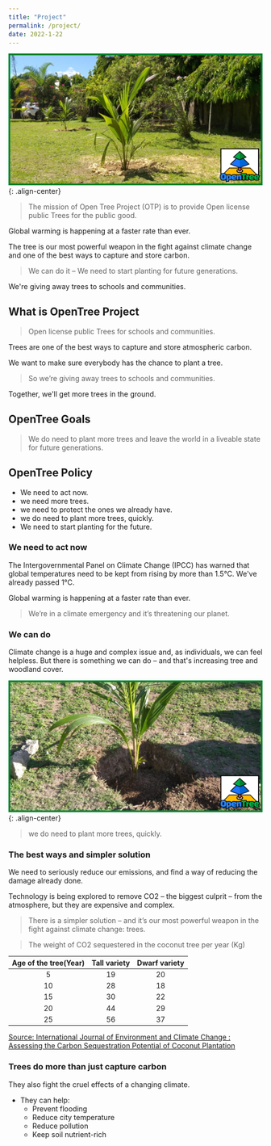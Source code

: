 ```yaml
---
title: "Project"
permalink: /project/
date: 2022-1-22
---
```

![OpenTree Collaboration & Influence](/assets/images/openTree008.png){: .align-center}
> The mission of Open Tree Project (OTP) is to provide Open license public Trees for the public good.

Global warming is happening at a faster rate than ever.

The tree is our most powerful weapon in the fight against climate change and one of the best ways to capture and store carbon.

> We can do it – We need to start planting for future generations.

We're giving away trees to schools and communities.


## What is OpenTree Project
> Open license public Trees for schools and communities.

Trees are one of the best ways to capture and store atmospheric carbon.

We want to make sure everybody has the chance to plant a tree.

> So we’re giving away trees to schools and communities. 

Together, we'll get more trees in the ground.

## OpenTree Goals
> We do need to plant more trees and leave the world in a liveable state for future generations.

## OpenTree Policy
- We need to act now.
- we need more trees.
- we need to protect the ones we already have.
- we do need to plant more trees, quickly.
- We need to start planting for the future.

### We need to act now
The Intergovernmental Panel on Climate Change (IPCC) has warned that global temperatures need to be kept from rising by more than 1.5°C. We've already passed 1°C.

Global warming is happening at a faster rate than ever. 

> We’re in a climate emergency and it’s threatening our planet.



### We can do
Climate change is a huge and complex issue and, as individuals, we can feel helpless. But there is something we can do – and that's increasing tree and woodland cover.

![OpenTree Collaboration & Influence](/assets/images/openTree010.png){: .align-center}

> we do need to plant more trees, quickly.

### The best ways and simpler solution
We need to seriously reduce our emissions, and find a way of reducing the damage already done.

Technology is being explored to remove CO2 – the biggest culprit – from the atmosphere, but they are expensive and complex.

> There is a simpler solution – and it’s our most powerful weapon in the fight against climate change: trees.

> The weight of CO2 sequestered in the coconut tree per year (Kg)

|Age of the tree(Year)|Tall variety|Dwarf variety|
|:---:|:---:|:---:|
|5|19|20|
|10|28|18|
|15|30|22|
|20|44|29|
|25|56|37|

[Source: International Journal of Environment and Climate Change : Assessing the Carbon Sequestration Potential of Coconut Plantation](https://journalijecc.com/index.php/IJECC/article/view/30345#:~:text=The%20C%20sequestration%20potential%20of,of%20carbon%20from%20the%20atmosphere.)

### Trees do more than just capture carbon
They also fight the cruel effects of a changing climate. 

- They can help:
  * Prevent flooding
  * Reduce city temperature
  * Reduce pollution
  * Keep soil nutrient-rich

